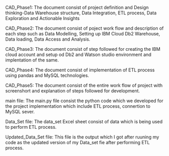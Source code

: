 CAD_Phase1: The document consist of project definition and Design thinking-Data Warehouse structure, Data Integration, ETL process, Data Exploration and Actionable Insights

CAD_Phase2: The document consist of poject work flow and description of each step such as Data Modelling, Setting up IBM Cloud Db2 Warehouse, Data loading, Data Access and Analysis.

CAD_Phase3: The document consist of step followed for creating the IBM cloud account and setup od Db2 and Watson studio environment and implentation of the same.

CAD_Phase4: The document consist of implementation of ETL process using pandas and MySQL technologies.

CAD_Phase5: The document consist of the entire work flow of project with screenshort and explanation of steps followed for development.

main file: The main.py file consist the python code which we developed for the project implementation which include ETL process, connertion to MySQL sever.

Data_Set file: The data_set Excel sheet consist of data which is being used to perform ETL process.

Updated_Data_Set file: This file is the output which I got after ruuning my code as the updated version of my Data_set fie after performing ETL process.
